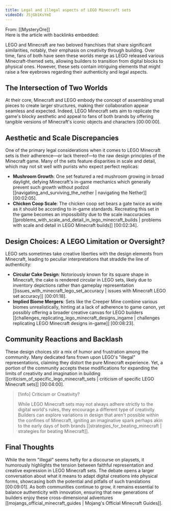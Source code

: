 ```yaml
---
title: Legal and illegal aspects of LEGO Minecraft sets
videoId: J5jGb1KsYmI
---
```


From: [[MysteryOre]] <br/> 
Here is the article with backlinks embedded:

LEGO and Minecraft are two beloved franchises that share significant similarities, notably, their emphasis on creativity through building. Over time, fans of both have seen these worlds merge as LEGO released various Minecraft-themed sets, allowing builders to transition from digital blocks to physical ones. However, these sets contain intriguing elements that might raise a few eyebrows regarding their authenticity and legal aspects.

## The Intersection of Two Worlds

At their core, Minecraft and LEGO embody the concept of assembling small pieces to create larger structures, making their collaboration appear seamless and expected. Indeed, LEGO Minecraft sets aim to replicate the game's blocky aesthetic and appeal to fans of both brands by offering tangible versions of Minecraft's iconic objects and characters [<a class="yt-timestamp" data-t="00:00:00">00:00:00</a>].

## Aesthetic and Scale Discrepancies

One of the primary legal considerations when it comes to LEGO Minecraft sets is their adherence—or lack thereof—to the raw design principles of the Minecraft game. Many of the sets feature disparities in scale and detail, which may not sit well with purists who expect perfect replicas:

- **Mushroom Growth**: One set featured a red mushroom growing in broad daylight, defying Minecraft's in-game mechanics which generally prevent such growth without podzol [[navigating_and_surviving_the_nether | navigating the Nether]] [<a class="yt-timestamp" data-t="00:02:05">00:02:05</a>].
- **Chicken Coop Scale**: The chicken coop set bears a gate twice as wide as it should be according to in-game standards. Recreating this set in the game becomes an impossibility due to the scale inaccuracies [[problems_with_scale_and_detail_in_lego_minecraft_builds | problems with scale and detail in LEGO Minecraft builds]] [<a class="yt-timestamp" data-t="00:02:34">00:02:34</a>].

## Design Choices: A LEGO Limitation or Oversight?

LEGO sets sometimes take creative liberties with the design elements from Minecraft, leading to peculiar interpretations that straddle the line of authenticity:

- **Circular Cake Design**: Notoriously known for its square shape in Minecraft, the cake is rendered circular in LEGO sets, likely due to inventory depictions rather than gameplay representation [[issues_with_minecraft_lego_set_accuracy | issues with Minecraft LEGO set accuracy]] [<a class="yt-timestamp" data-t="00:01:18">00:01:18</a>].
- **Implied Biome Mergers**: Sets like the Creeper Mine combine various biomes unrealistically, hinting at a lack of adherence to game canon, yet possibly offering a broader creative canvas for LEGO builders [[challenges_replicating_lego_minecraft_designs_ingame | challenges replicating LEGO Minecraft designs in-game]] [<a class="yt-timestamp" data-t="00:08:23">00:08:23</a>].

## Community Reactions and Backlash

These design choices stir a mix of humor and frustration among the community. Many dedicated fans frown upon LEGO's "illegal" representations, claiming they distort the pure Minecraft experience. Yet, a portion of the community accepts these modifications for expanding the limits of creativity and imagination in building [[criticism_of_specific_lego_minecraft_sets | criticism of specific LEGO Minecraft sets]] [<a class="yt-timestamp" data-t="00:04:00">00:04:00</a>].

> [!info] Criticism or Creativity?
> 
> While LEGO Minecraft sets may not always adhere strictly to the digital world's rules, they encourage a different type of creativity. Builders can explore variations in design that aren't possible within the confines of Minecraft, igniting an imaginative spark perhaps akin to the early days of both brands [[strategies_for_beating_minecraft | strategies for beating Minecraft]].

## Final Thoughts

While the term "illegal" seems hefty for a discourse on playsets, it humorously highlights the tension between faithful representation and creative expression in LEGO Minecraft sets. The debate opens a larger conversation about what it means to adapt digital creations into physical forms, showcasing both the potential and pitfalls of such translations [<a class="yt-timestamp" data-t="00:09:01">00:09:01</a>]. As both communities continue to grow, it remains essential to balance authenticity with innovation, ensuring that new generations of builders enjoy these cross-dimensional adventures [[mojangs_official_minecraft_guides | Mojang's Official Minecraft Guides]].